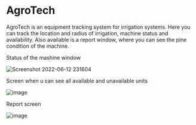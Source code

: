 # AgroTech

AgroTech is an equipment tracking system for irrigation systems. Here you can track the location and radius of irrigation,
machine status and availability. Also available is a report window, where you can see the pine condition of the machine.

Status of the mashine window

![Screenshot 2022-06-12 231604](https://user-images.githubusercontent.com/86309488/173291275-f1dc981f-cf0f-4449-82cc-651618f8aabf.png)

Screen when u can see all available and unavailable units

![image](https://user-images.githubusercontent.com/86309488/173291358-9331cf94-bc3c-424c-8755-4cd98a7889ec.png)

Report screen

![image](https://user-images.githubusercontent.com/86309488/173294136-3b3e3068-f214-4556-953c-e8f493e97405.png)

